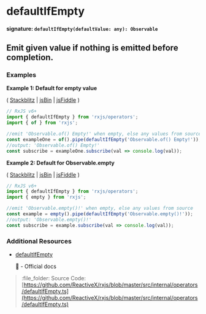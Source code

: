 # defaultIfEmpty

#### signature: `defaultIfEmpty(defaultValue: any): Observable`

## Emit given value if nothing is emitted before completion.

### Examples

**Example 1: Default for empty value**

\( [Stackblitz](https://stackblitz.com/edit/typescript-3btzml?file=index.ts&devtoolsheight=100) \| [jsBin](http://jsbin.com/yawumoqatu/1/edit?js,console) \| [jsFiddle](https://jsfiddle.net/btroncone/8ex96cov/) \)

```javascript
// RxJS v6+
import { defaultIfEmpty } from 'rxjs/operators';
import { of } from 'rxjs';

//emit 'Observable.of() Empty!' when empty, else any values from source
const exampleOne = of().pipe(defaultIfEmpty('Observable.of() Empty!'));
//output: 'Observable.of() Empty!'
const subscribe = exampleOne.subscribe(val => console.log(val));
```

**Example 2: Default for Observable.empty**

\( [Stackblitz](https://stackblitz.com/edit/typescript-tyfjhu?file=index.ts&devtoolsheight=100) \| [jsBin](http://jsbin.com/kojafuvesu/1/edit?js,console) \| [jsFiddle](https://jsfiddle.net/btroncone/3edw828p/) \)

```javascript
// RxJS v6+
import { defaultIfEmpty } from 'rxjs/operators';
import { empty } from 'rxjs';

//emit 'Observable.empty()!' when empty, else any values from source
const example = empty().pipe(defaultIfEmpty('Observable.empty()!'));
//output: 'Observable.empty()!'
const subscribe = example.subscribe(val => console.log(val));
```

### Additional Resources

* [defaultIfEmpty](https://rxjs.dev/api/operators/defaultIfEmpty)

  :newspaper: - Official docs

> :file\_folder: Source Code: [https://github.com/ReactiveX/rxjs/blob/master/src/internal/operators/defaultIfEmpty.ts](https://github.com/ReactiveX/rxjs/blob/master/src/internal/operators/defaultIfEmpty.ts)

